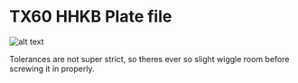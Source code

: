 # TX60 HHKB Plate file 

![alt text](https://i.imgur.com/GwemVNZ.jpg)

Tolerances are not super strict, so theres ever so slight wiggle room before screwing it in properly.
